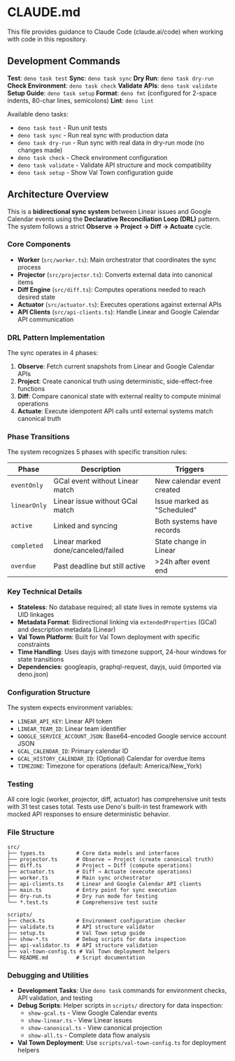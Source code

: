 # CLAUDE.md

This file provides guidance to Claude Code (claude.ai/code) when working with code in this repository.

## Development Commands

**Test**: `deno task test`
**Sync**: `deno task sync`
**Dry Run**: `deno task dry-run`
**Check Environment**: `deno task check`
**Validate APIs**: `deno task validate`
**Setup Guide**: `deno task setup`
**Format**: `deno fmt` (configured for 2-space indents, 80-char lines, semicolons)
**Lint**: `deno lint`

Available deno tasks:

- `deno task test` - Run unit tests
- `deno task sync` - Run real sync with production data
- `deno task dry-run` - Run sync with real data in dry-run mode (no changes made)
- `deno task check` - Check environment configuration
- `deno task validate` - Validate API structure and mock compatibility
- `deno task setup` - Show Val Town configuration guide

## Architecture Overview

This is a **bidirectional sync system** between Linear issues and Google Calendar events using the **Declarative Reconciliation Loop (DRL)** pattern. The system follows a strict **Observe → Project → Diff → Actuate** cycle.

### Core Components

- **Worker** (`src/worker.ts`): Main orchestrator that coordinates the sync process
- **Projector** (`src/projector.ts`): Converts external data into canonical items
- **Diff Engine** (`src/diff.ts`): Computes operations needed to reach desired state
- **Actuator** (`src/actuator.ts`): Executes operations against external APIs
- **API Clients** (`src/api-clients.ts`): Handle Linear and Google Calendar API communication

### DRL Pattern Implementation

The sync operates in 4 phases:

1. **Observe**: Fetch current snapshots from Linear and Google Calendar APIs
2. **Project**: Create canonical truth using deterministic, side-effect-free functions
3. **Diff**: Compare canonical state with external reality to compute minimal operations
4. **Actuate**: Execute idempotent API calls until external systems match canonical truth

### Phase Transitions

The system recognizes 5 phases with specific transition rules:

| Phase        | Description                        | Triggers                    |
| ------------ | ---------------------------------- | --------------------------- |
| `eventOnly`  | GCal event without Linear match    | New calendar event created  |
| `linearOnly` | Linear issue without GCal match    | Issue marked as "Scheduled" |
| `active`     | Linked and syncing                 | Both systems have records   |
| `completed`  | Linear marked done/canceled/failed | State change in Linear      |
| `overdue`    | Past deadline but still active     | >24h after event end        |

### Key Technical Details

- **Stateless**: No database required; all state lives in remote systems via UID linkages
- **Metadata Format**: Bidirectional linking via `extendedProperties` (GCal) and description metadata (Linear)
- **Val Town Platform**: Built for Val Town deployment with specific constraints
- **Time Handling**: Uses dayjs with timezone support, 24-hour windows for state transitions
- **Dependencies**: googleapis, graphql-request, dayjs, uuid (imported via deno.json)

### Configuration Structure

The system expects environment variables:

- `LINEAR_API_KEY`: Linear API token
- `LINEAR_TEAM_ID`: Linear team identifier
- `GOOGLE_SERVICE_ACCOUNT_JSON`: Base64-encoded Google service account JSON
- `GCAL_CALENDAR_ID`: Primary calendar ID
- `GCAL_HISTORY_CALENDAR_ID`: (Optional) Calendar for overdue items
- `TIMEZONE`: Timezone for operations (default: America/New_York)

### Testing

All core logic (worker, projector, diff, actuator) has comprehensive unit tests with 31 test cases total. Tests use Deno's built-in test framework with mocked API responses to ensure deterministic behavior.

### File Structure

```
src/
├── types.ts          # Core data models and interfaces
├── projector.ts      # Observe → Project (create canonical truth)
├── diff.ts           # Project → Diff (compute operations)
├── actuator.ts       # Diff → Actuate (execute operations)
├── worker.ts         # Main sync orchestrator
├── api-clients.ts    # Linear and Google Calendar API clients
├── main.ts           # Entry point for sync execution
├── dry-run.ts        # Dry run mode for testing
└── *.test.ts         # Comprehensive test suite

scripts/
├── check.ts          # Environment configuration checker
├── validate.ts       # API structure validator
├── setup.ts          # Val Town setup guide
├── show-*.ts         # Debug scripts for data inspection
├── api-validator.ts  # API structure validation
├── val-town-config.ts # Val Town deployment helpers
└── README.md         # Script documentation
```

### Debugging and Utilities

- **Development Tasks**: Use `deno task` commands for environment checks, API validation, and testing
- **Debug Scripts**: Helper scripts in `scripts/` directory for data inspection:
  - `show-gcal.ts` - View Google Calendar events
  - `show-linear.ts` - View Linear issues
  - `show-canonical.ts` - View canonical projection
  - `show-all.ts` - Complete data flow analysis
- **Val Town Deployment**: Use `scripts/val-town-config.ts` for deployment helpers
